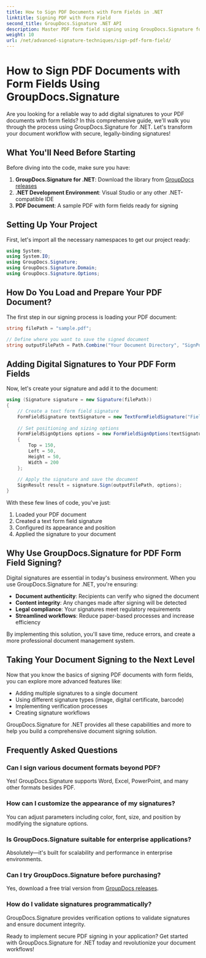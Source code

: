 ```yaml
---
title: How to Sign PDF Documents with Form Fields in .NET
linktitle: Signing PDF with Form Field
second_title: GroupDocs.Signature .NET API
description: Master PDF form field signing using GroupDocs.Signature for .NET. Create secure, legally-binding digital signatures with this step-by-step tutorial.
weight: 10
url: /net/advanced-signature-techniques/sign-pdf-form-field/
---
```


# How to Sign PDF Documents with Form Fields Using GroupDocs.Signature

Are you looking for a reliable way to add digital signatures to your PDF documents with form fields? In this comprehensive guide, we'll walk you through the process using GroupDocs.Signature for .NET. Let's transform your document workflow with secure, legally-binding signatures!

## What You'll Need Before Starting

Before diving into the code, make sure you have:

1. **GroupDocs.Signature for .NET**: Download the library from [GroupDocs releases](https://releases.groupdocs.com/signature/net/)
2. **.NET Development Environment**: Visual Studio or any other .NET-compatible IDE
3. **PDF Document**: A sample PDF with form fields ready for signing

## Setting Up Your Project

First, let's import all the necessary namespaces to get our project ready:

```csharp
using System;
using System.IO;
using GroupDocs.Signature;
using GroupDocs.Signature.Domain;
using GroupDocs.Signature.Options;
```

## How Do You Load and Prepare Your PDF Document?

The first step in our signing process is loading your PDF document:

```csharp
string filePath = "sample.pdf";

// Define where you want to save the signed document
string outputFilePath = Path.Combine("Your Document Directory", "SignPdfWithFormField", "SignedWithFormField.pdf");
```

## Adding Digital Signatures to Your PDF Form Fields

Now, let's create your signature and add it to the document:

```csharp
using (Signature signature = new Signature(filePath))
{
    // Create a text form field signature
    FormFieldSignature textSignature = new TextFormFieldSignature("FieldText", "Value1");
    
    // Set positioning and sizing options
    FormFieldSignOptions options = new FormFieldSignOptions(textSignature)
    {
        Top = 150,
        Left = 50,
        Height = 50,
        Width = 200
    };
    
    // Apply the signature and save the document
    SignResult result = signature.Sign(outputFilePath, options);
}
```

With these few lines of code, you've just:
1. Loaded your PDF document
2. Created a text form field signature
3. Configured its appearance and position
4. Applied the signature to your document

## Why Use GroupDocs.Signature for PDF Form Field Signing?

Digital signatures are essential in today's business environment. When you use GroupDocs.Signature for .NET, you're ensuring:

- **Document authenticity**: Recipients can verify who signed the document
- **Content integrity**: Any changes made after signing will be detected
- **Legal compliance**: Your signatures meet regulatory requirements
- **Streamlined workflows**: Reduce paper-based processes and increase efficiency

By implementing this solution, you'll save time, reduce errors, and create a more professional document management system.

## Taking Your Document Signing to the Next Level

Now that you know the basics of signing PDF documents with form fields, you can explore more advanced features like:

- Adding multiple signatures to a single document
- Using different signature types (image, digital certificate, barcode)
- Implementing verification processes
- Creating signature workflows

GroupDocs.Signature for .NET provides all these capabilities and more to help you build a comprehensive document signing solution.

## Frequently Asked Questions

### Can I sign various document formats beyond PDF?
Yes! GroupDocs.Signature supports Word, Excel, PowerPoint, and many other formats besides PDF.

### How can I customize the appearance of my signatures?
You can adjust parameters including color, font, size, and position by modifying the signature options.

### Is GroupDocs.Signature suitable for enterprise applications?
Absolutely—it's built for scalability and performance in enterprise environments.

### Can I try GroupDocs.Signature before purchasing?
Yes, download a free trial version from [GroupDocs releases](https://releases.groupdocs.com/).

### How do I validate signatures programmatically?
GroupDocs.Signature provides verification options to validate signatures and ensure document integrity.

Ready to implement secure PDF signing in your application? Get started with GroupDocs.Signature for .NET today and revolutionize your document workflows!
